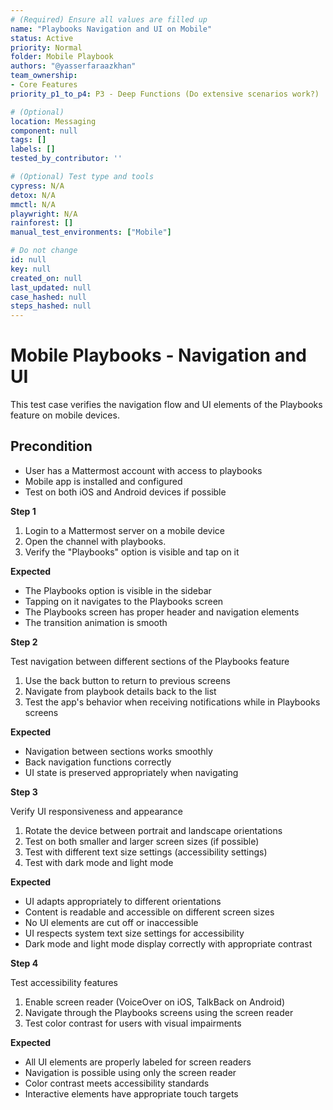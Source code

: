 ```yaml
---
# (Required) Ensure all values are filled up
name: "Playbooks Navigation and UI on Mobile"
status: Active
priority: Normal
folder: Mobile Playbook
authors: "@yasserfaraazkhan"
team_ownership:
- Core Features
priority_p1_to_p4: P3 - Deep Functions (Do extensive scenarios work?)

# (Optional)
location: Messaging
component: null
tags: []
labels: []
tested_by_contributor: ''

# (Optional) Test type and tools
cypress: N/A
detox: N/A
mmctl: N/A
playwright: N/A
rainforest: []
manual_test_environments: ["Mobile"]

# Do not change
id: null
key: null
created_on: null
last_updated: null
case_hashed: null
steps_hashed: null
---
```


# Mobile Playbooks - Navigation and UI

This test case verifies the navigation flow and UI elements of the Playbooks feature on mobile devices.

## Precondition

- User has a Mattermost account with access to playbooks
- Mobile app is installed and configured
- Test on both iOS and Android devices if possible

**Step 1**

1. Login to a Mattermost server on a mobile device
2. Open the channel with playbooks.
3. Verify the "Playbooks" option is visible and tap on it

**Expected**

- The Playbooks option is visible in the sidebar
- Tapping on it navigates to the Playbooks screen
- The Playbooks screen has proper header and navigation elements
- The transition animation is smooth

**Step 2**

Test navigation between different sections of the Playbooks feature

1. Use the back button to return to previous screens
2. Navigate from playbook details back to the list
3. Test the app's behavior when receiving notifications while in Playbooks screens

**Expected**

- Navigation between sections works smoothly
- Back navigation functions correctly
- UI state is preserved appropriately when navigating

**Step 3**

Verify UI responsiveness and appearance

1. Rotate the device between portrait and landscape orientations
2. Test on both smaller and larger screen sizes (if possible)
3. Test with different text size settings (accessibility settings)
4. Test with dark mode and light mode

**Expected**

- UI adapts appropriately to different orientations
- Content is readable and accessible on different screen sizes
- No UI elements are cut off or inaccessible
- UI respects system text size settings for accessibility
- Dark mode and light mode display correctly with appropriate contrast

**Step 4**

Test accessibility features

1. Enable screen reader (VoiceOver on iOS, TalkBack on Android)
2. Navigate through the Playbooks screens using the screen reader
3. Test color contrast for users with visual impairments

**Expected**

- All UI elements are properly labeled for screen readers
- Navigation is possible using only the screen reader
- Color contrast meets accessibility standards
- Interactive elements have appropriate touch targets
